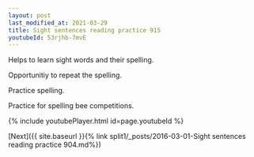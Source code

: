 ```yaml
---
layout: post
last_modified_at: 2021-03-29
title: Sight sentences reading practice 915
youtubeId: 53rjhb-7mvE
---
```

 
 
Helps to learn sight words and their spelling.

Opportunitiy to repeat the spelling. 

Practice spelling. 
 
Practice for spelling bee competitions. 
 
{% include youtubePlayer.html id=page.youtubeId %}
 
 

[Next]({{ site.baseurl }}{% link  split1/_posts/2016-03-01-Sight sentences reading practice 904.md%})
 
